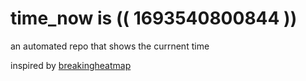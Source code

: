 # time_now is (( 1693540800844 ))

an automated repo that shows the currnent time

inspired by [breakingheatmap](https://github.com/breakingheatmap/breakingheatmap)